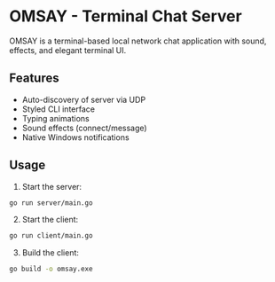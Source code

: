 # OMSAY - Terminal Chat Server

OMSAY is a terminal-based local network chat application with sound, effects, and elegant terminal UI.

## Features

- Auto-discovery of server via UDP
- Styled CLI interface
- Typing animations
- Sound effects (connect/message)
- Native Windows notifications

## Usage

1. Start the server:
```bash
go run server/main.go
```

2. Start the client:
```bash
go run client/main.go
```

3. Build the client:
```bash
go build -o omsay.exe
```